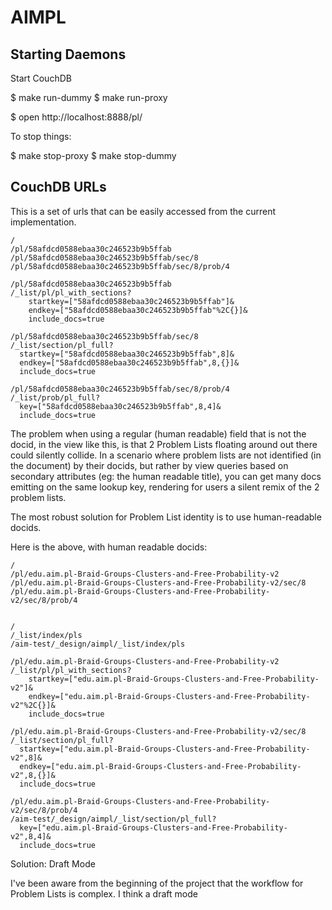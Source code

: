 # AIMPL

## Starting Daemons

Start CouchDB

$ make run-dummy
$ make run-proxy

$ open http://localhost:8888/pl/

To stop things:

$ make stop-proxy
$ make stop-dummy



## CouchDB URLs

This is a set of urls that can be easily accessed from the current implementation. 

    / 
    /pl/58afdcd0588ebaa30c246523b9b5ffab
    /pl/58afdcd0588ebaa30c246523b9b5ffab/sec/8  
    /pl/58afdcd0588ebaa30c246523b9b5ffab/sec/8/prob/4
 
    /pl/58afdcd0588ebaa30c246523b9b5ffab
    /_list/pl/pl_with_sections?
        startkey=["58afdcd0588ebaa30c246523b9b5ffab"]&
        endkey=["58afdcd0588ebaa30c246523b9b5ffab"%2C{}]&
        include_docs=true
  
    /pl/58afdcd0588ebaa30c246523b9b5ffab/sec/8  
    /_list/section/pl_full?
      startkey=["58afdcd0588ebaa30c246523b9b5ffab",8]&
      endkey=["58afdcd0588ebaa30c246523b9b5ffab",8,{}]&
      include_docs=true
    
    /pl/58afdcd0588ebaa30c246523b9b5ffab/sec/8/prob/4
    /_list/prob/pl_full?
      key=["58afdcd0588ebaa30c246523b9b5ffab",8,4]&
      include_docs=true


The problem when using a regular (human readable) field that is not the docid, in the view like this, is that 2 Problem Lists floating around out there could silently collide. In a scenario where problem lists are not identified (in the document) by their docids, but rather by view queries based on secondary attributes (eg: the human readable title), you can get many docs emitting on the same lookup key, rendering for users a silent remix of the 2 problem lists.

The most robust solution for Problem List identity is to use human-readable docids.

Here is the above, with human readable docids:

    / 
    /pl/edu.aim.pl-Braid-Groups-Clusters-and-Free-Probability-v2
    /pl/edu.aim.pl-Braid-Groups-Clusters-and-Free-Probability-v2/sec/8  
    /pl/edu.aim.pl-Braid-Groups-Clusters-and-Free-Probability-v2/sec/8/prob/4


    / 
    /_list/index/pls
    /aim-test/_design/aimpl/_list/index/pls
    
    /pl/edu.aim.pl-Braid-Groups-Clusters-and-Free-Probability-v2
    /_list/pl/pl_with_sections?
        startkey=["edu.aim.pl-Braid-Groups-Clusters-and-Free-Probability-v2"]&
        endkey=["edu.aim.pl-Braid-Groups-Clusters-and-Free-Probability-v2"%2C{}]&
        include_docs=true
        
    /pl/edu.aim.pl-Braid-Groups-Clusters-and-Free-Probability-v2/sec/8  
    /_list/section/pl_full?
      startkey=["edu.aim.pl-Braid-Groups-Clusters-and-Free-Probability-v2",8]&
      endkey=["edu.aim.pl-Braid-Groups-Clusters-and-Free-Probability-v2",8,{}]&
      include_docs=true
      
    /pl/edu.aim.pl-Braid-Groups-Clusters-and-Free-Probability-v2/sec/8/prob/4
    /aim-test/_design/aimpl/_list/section/pl_full?
      key=["edu.aim.pl-Braid-Groups-Clusters-and-Free-Probability-v2",8,4]&
      include_docs=true

Solution: Draft Mode

I've been aware from the beginning of the project that the workflow for Problem Lists is complex. I think a draft mode
